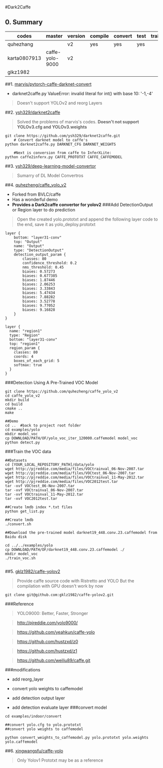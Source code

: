 #Dark2Caffe

## 0. Summary

codes| master|version | compile|convert| test | train | ristretto
---- | ---- | ---- | ---- | ---- | ---- | ---- | ----
quhezhang | |v2 |yes | yes | yes |  | no
karta0807913|caffe-yolo-9000| v2 |
glkz1982 | |

    
    
    
##1. [marvis/pytorch-caffe-darknet-convert](https://github.com/marvis/pytorch-caffe-darknet-convert)
* darknet2caffe.py ValueError: invalid literal for int() with base 10: '-1,-4'
>Doesn't support YOLOv2 and reorg Layers

##2. [ysh329/darknet2caffe](https://github.com/ysh329/darknet2caffe) 
>Solved the problems of marvis's codes.
**Doesn't not support YOLOv3.cfg and YOLOv3.weights**

```
git clone https://github.com/ysh329/darknet2caffe.git
    # Convert darknet model to caffe's
python darknet2caffe.py DARKNET_CFG DARKNET_WEIGHTS

    #Next is conversion from caffe to InferXLite:
python caffe2inferx.py CAFFE_PROTOTXT CAFFE_CAFFEMODEL
```

##3. [ysh329/deep-learning-model-convertor](https://github.com/ysh329/deep-learning-model-convertor) 
>Sumarry of DL Model Convertros

##4. [quhezheng/caffe_yolo_v2](https://github.com/quhezheng/caffe_yolo_v2) 
* Forked from BVLC/caffe
* Has a wonderful demo
* **Provides a Dark2caffe convertor for yolov2**
###Add DetectionOutput or Region layer to do prediction
>Open the created yolo.prototxt and append the following layer code to the end, save it as yolo_deploy.prototxt

```
layer {
    bottom: "layer31-conv"
    top: "Output"
    name: "Output"
    type: "DetectionOutput"
    detection_output_param {
        classes: 80
        confidence_threshold: 0.2
        nms_threshold: 0.45
        biases: 0.57273
        biases: 0.677385
        biases: 1.87446
        biases: 2.06253
        biases: 3.33843
        biases: 5.47434
        biases: 7.88282
        biases: 3.52778
        biases: 9.77052
        biases: 9.16828
    }
}

layer {
  name: "region1"
  type: "Region"
  bottom: "layer31-conv"
  top: "region1"
  region_param {
    classes: 80
    coords: 4
    boxes_of_each_grid: 5
    softmax: true
  }
}
```





###Detection Using A Pre-Trained VOC Model

```
git clone https://github.com/quhezheng/caffe_yolo_v2
cd caffe_yolo_v2
mkdir build
cd build
cmake ..
make
  
##Demo 
cd ..  #back to project root folder
cd examples/yolo
mkdir model_voc
cp DOWNLOAD/PATH/OF/yolo_voc_iter_120000.caffemodel model_voc
python detect.py
```
###Train the VOC data

```
##Datasets
cd [YOUR_LOCAL_REPOSITORY_PATH]/data/yolo
wget http://pjreddie.com/media/files/VOCtrainval_06-Nov-2007.tar
wget http://pjreddie.com/media/files/VOCtest_06-Nov-2007.tar
wget http://pjreddie.com/media/files/VOCtrainval_11-May-2012.tar
wget http://pjreddie.com/media/files/VOC2012test.tar
tar -xvf VOCtest_06-Nov-2007.tar
tar -xvf VOCtrainval_06-Nov-2007.tar
tar -xvf VOCtrainval_11-May-2012.tar
tar -xvf VOC2012test.tar

##Create lmdb index *.txt files
python get_list.py

##Create lmdb
./convert.sh

##Download the pre-trained model darknet19_448.conv.23.caffemodel from Baidu disk

cd ../../examples/yolo
cp DOWNLOAD/PATH/OF/darknet19_448.conv.23.caffemodel ./
mkdir model_voc
./train_voc.sh


```
##5. [gklz1982/caffe-yolov2](https://github.com/gklz1982/caffe-yolov2) 

>Provide caffe source code with Ristretto and YOLO
>But the compilation with GPU doesn't work by now

```
git clone git@github.com:gklz1982/caffe-yolov2.git
```

###Reference
>YOLO9000: Better, Faster, Stronger

>http://pjreddie.com/yolo9000/

>https://github.com/yeahkun/caffe-yolo

>https://github.com/hustzxd/z0

>https://github.com/hustzxd/z1

>https://github.com/weiliu89/caffe.git

###modifications

* add reorg_layer

* convert yolo weights to caffemodel

* add detection output layer

* add detection evaluate layer
###convert model

```
cd examples/indoor/convert

##convert yolo.cfg to yolo.prototxt
##convert yolo weights to caffemodel

python convert_weights_to_caffemodel.py yolo.prototxt yolo.weights yolo.caffemodel
```


##6. [xingwangsfu/caffe-yolo](https://github.com/xingwangsfu/caffe-yolo) 
>Only Yolov1
>Prototxt may be as a reference







